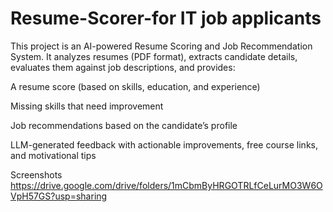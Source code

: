 # Resume-Scorer-for IT job applicants
This project is an AI-powered Resume Scoring and Job Recommendation System. It analyzes resumes (PDF format), extracts candidate details, evaluates them against job descriptions, and provides:

A resume score (based on skills, education, and experience)

Missing skills that need improvement

Job recommendations based on the candidate’s profile

LLM-generated feedback with actionable improvements, free course links, and motivational tips

Screenshots
https://drive.google.com/drive/folders/1mCbmByHRGOTRLfCeLurMO3W6OVpH57GS?usp=sharing
